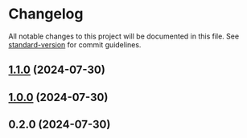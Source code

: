 # Changelog

All notable changes to this project will be documented in this file. See [standard-version](https://github.com/conventional-changelog/standard-version) for commit guidelines.

## [1.1.0](https://github.com/notNilton/recyon/compare/v1.0.0...v1.1.0) (2024-07-30)

## [1.0.0](https://github.com/notNilton/recyon/compare/v0.2.0...v1.0.0) (2024-07-30)

## 0.2.0 (2024-07-30)

